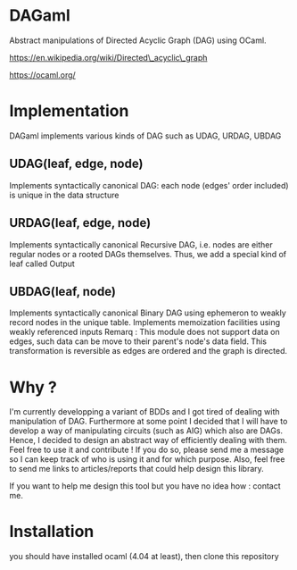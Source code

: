 # DAGaml
Abstract manipulations of Directed Acyclic Graph (DAG) using OCaml.

https://en.wikipedia.org/wiki/Directed\_acyclic\_graph

https://ocaml.org/

# Implementation
DAGaml implements various kinds of DAG such as UDAG, URDAG, UBDAG

## UDAG(leaf, edge, node)
Implements syntactically canonical DAG: each node (edges' order included) is unique in the data structure

## URDAG(leaf, edge, node)
Implements syntactically canonical Recursive DAG, i.e. nodes are either regular nodes or a rooted DAGs themselves. Thus, we add a special kind of leaf called Output

## UBDAG(leaf, node)
Implements syntactically canonical Binary DAG using ephemeron to weakly record nodes in the unique table.
Implements memoization facilities using weakly referenced inputs
Remarq : This module does not support data on edges, such data can be move to their parent's node's data field. This transformation is reversible as edges are ordered and the graph is directed.


# Why ?
I'm currently developping a variant of BDDs and I got tired of dealing with manipulation of DAG. Furthermore at some point I decided that I will have to develop a way of manipulating circuits (such as AIG) which also are DAGs. Hence, I decided to design an abstract way of efficiently dealing with them.
Feel free to use it and contribute !
If you do so, please send me a message so I can keep track of who is using it and for which purpose.
Also, feel free to send me links to articles/reports that could help design this library.

If you want to help me design this tool but you have no idea how : contact me.

# Installation
you should have installed ocaml (4.04 at least), then clone this repository
